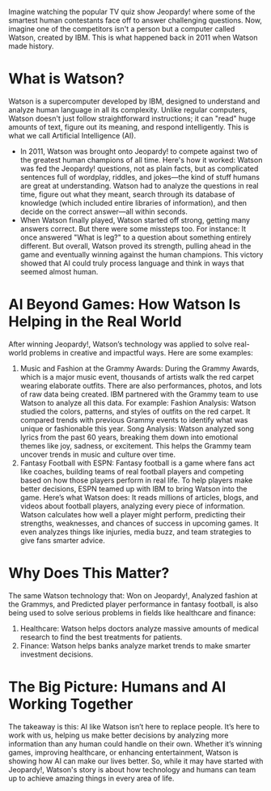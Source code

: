 Imagine watching the popular TV quiz show Jeopardy! where some of the smartest human contestants face off to answer challenging questions. Now, imagine one of the competitors isn't a person but a computer called Watson, created by IBM. This is what happened back in 2011 when Watson made history.

# What is Watson?
Watson is a supercomputer developed by IBM, designed to understand and analyze human language in all its complexity. Unlike regular computers, Watson doesn't just follow straightforward instructions; it can "read" huge amounts of text, figure out its meaning, and respond intelligently. This is what we call Artificial Intelligence (AI).
* In 2011, Watson was brought onto Jeopardy! to compete against two of the greatest human champions of all time. Here's how it worked:
Watson was fed the Jeopardy! questions, not as plain facts, but as complicated sentences full of wordplay, riddles, and jokes—the kind of stuff humans are great at understanding.
Watson had to analyze the questions in real time, figure out what they meant, search through its database of knowledge (which included entire libraries of information), and then decide on the correct answer—all within seconds.
* When Watson finally played, Watson started off strong, getting many answers correct. But there were some missteps too. For instance:
It once answered "What is leg?" to a question about something entirely different.
But overall, Watson proved its strength, pulling ahead in the game and eventually winning against the human champions. This victory showed that AI could truly process language and think in ways that seemed almost human.

# AI Beyond Games: How Watson Is Helping in the Real World
After winning Jeopardy!, Watson’s technology was applied to solve real-world problems in creative and impactful ways. Here are some examples:
1. Music and Fashion at the Grammy Awards: 
During the Grammy Awards, which is a major music event, thousands of artists walk the red carpet wearing elaborate outfits. There are also performances, photos, and lots of raw data being created.
IBM partnered with the Grammy team to use Watson to analyze all this data. For example:
Fashion Analysis: Watson studied the colors, patterns, and styles of outfits on the red carpet. It compared trends with previous Grammy events to identify what was unique or fashionable this year.
Song Analysis: Watson analyzed song lyrics from the past 60 years, breaking them down into emotional themes like joy, sadness, or excitement. This helps the Grammy team uncover trends in music and culture over time.
2. Fantasy Football with ESPN: 
Fantasy football is a game where fans act like coaches, building teams of real football players and competing based on how those players perform in real life.
To help players make better decisions, ESPN teamed up with IBM to bring Watson into the game. Here’s what Watson does:
It reads millions of articles, blogs, and videos about football players, analyzing every piece of information.
Watson calculates how well a player might perform, predicting their strengths, weaknesses, and chances of success in upcoming games.
It even analyzes things like injuries, media buzz, and team strategies to give fans smarter advice.

# Why Does This Matter?
The same Watson technology that:
Won on Jeopardy!,
Analyzed fashion at the Grammys, and
Predicted player performance in fantasy football, is also being used to solve serious problems in fields like healthcare and finance:
1. Healthcare: Watson helps doctors analyze massive amounts of medical research to find the best treatments for patients.
2. Finance: Watson helps banks analyze market trends to make smarter investment decisions.

# The Big Picture: Humans and AI Working Together
The takeaway is this: AI like Watson isn’t here to replace people. It’s here to work with us, helping us make better decisions by analyzing more information than any human could handle on their own. Whether it’s winning games, improving healthcare, or enhancing entertainment, Watson is showing how AI can make our lives better.
So, while it may have started with Jeopardy!, Watson's story is about how technology and humans can team up to achieve amazing things in every area of life.


